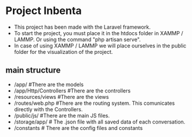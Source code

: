 # Project Inbenta

- This project has been made with the Laravel framework.
- To start the project, you must place it in the htdocs folder in XAMMP / LAMMP. Or using the command "php artisan serve". 
- In case of using XAMMP / LAMMP we will place ourselves in the public folder for the visualization of the project.


## main structure 
- /app/ #There are the models 
- /app/Http/Controllers #There are the controllers
- /resources/views #There are the views
- /routes/web.php #There are the routing system. This comunicates directly with the Controllers.
- /public/js/ #There are the main JS files.
- /storage/app/ # The .json file with all saved data of each conversation.
- /constants # There are the config files and constants


